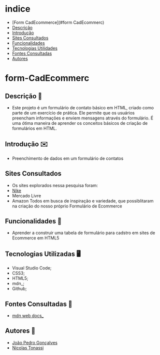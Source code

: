 # indice

* [Form CadEcommerce](#form CadEcommerc)
* [Descrição](#descrição)
* [Introdução](#introdução)
* [Sites Consultados](#Sites-consultados)
* [Funcionalidades](#funcionalidades)
* [Tecnologias Utilidades](#tecnologias-utilizadas)
* [Fontes Consultadas](#fontes-consultadas)
* [Autores](#autores)

# form-CadEcommerc

## Descrição 📖
- Este projeto é um formulário de contato básico em HTML, criado como parte de um exercício de prática. Ele permite que os usuários preencham informações e enviem mensagens através do formulário. É uma ótima maneira de aprender os conceitos básicos de criação de formulários em HTML.

## Introdução ✉️
- Preenchimento de dados em um formulário de contatos


## Sites Consultados 
- Os sites explorados nessa pesquisa foram:
- [Nike](https://www.nike.com.br/)
- Mercado Livre
- Amazon
Todos em busca de inspiração e variedade, que possiblitaram na criação do nosso próprio Formulário de Ecommerce 

## Funcionalidades 🧠
- Aprender a construir uma tabela de formulário para cadstro em sites de Ecommerce em HTML5

## Tecnologias Utilizadas 🖥️   
- Visual Studio Code; 
- CSS3; 
- HTML5; 
- mdn_; 
- Github; 

## Fontes Consultadas 🔗
- [mdn web docs_](https://developer.mozilla.org)

## Autores 👥
- [João Pedro Gonçalves](https://github.com/s-pedro13)
- [Nicolas Tonassi](https://github.com/nicolas-tonassi)


